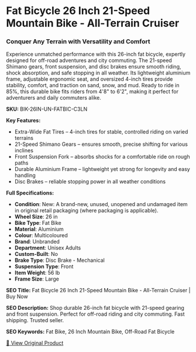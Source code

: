 # Fat Bicycle 26 Inch 21-Speed Mountain Bike - All-Terrain Cruiser

### Conquer Any Terrain with Versatility and Comfort

Experience unmatched performance with this 26-inch fat bicycle, expertly designed for off-road adventures and city commuting. The 21-speed Shimano gears, front suspension, and disc brakes ensure smooth riding, shock absorption, and safe stopping in all weather. Its lightweight aluminium frame, adjustable ergonomic seat, and oversized 4-inch tires provide stability, comfort, and traction on sand, snow, and mud. Ready to ride in 85%, this durable bike fits riders from 4'8" to 6'2", making it perfect for adventurers and daily commuters alike.

**SKU:** BIK-26IN-UN-FATBIC-C3LN

**Key Features:**
- Extra-Wide Fat Tires – 4-inch tires for stable, controlled riding on varied terrains
- 21-Speed Shimano Gears – ensures smooth, precise shifting for various inclines
- Front Suspension Fork – absorbs shocks for a comfortable ride on rough paths
- Durable Aluminium Frame – lightweight yet strong for longevity and easy handling
- Disc Brakes – reliable stopping power in all weather conditions

**Full Specifications:**
- **Condition**: New: A brand-new, unused, unopened and undamaged item in original retail packaging (where packaging is applicable).
- **Wheel Size**: 26 in
- **Bike Type**: Fat Bike
- **Material**: Aluminium
- **Colour**: Multicoloured
- **Brand**: Unbranded
- **Department**: Unisex Adults
- **Custom-Built**: No
- **Brake Type**: Disc Brake - Mechanical
- **Suspension Type**: Front
- **Item Weight**: 56 lb
- **Frame Size**: Large

**SEO Title:** Fat Bicycle 26 Inch 21-Speed Mountain Bike - All-Terrain Cruiser | Buy Now

**SEO Description:** Shop durable 26-inch fat bicycle with 21-speed gearing and front suspension. Perfect for off-road riding and city commuting. Fast shipping. Trusted seller.

**SEO Keywords:** Fat Bike, 26 Inch Mountain Bike, Off-Road Fat Bicycle

[🔗 View Original Product](https://www.ebay.co.uk/itm/235900367150)
